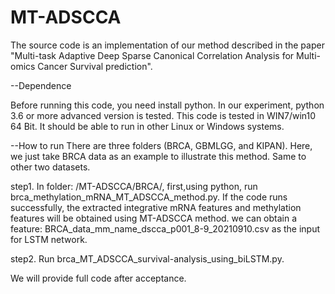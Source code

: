 # MT-ADSCCA
The source code is an implementation of our method described in the paper "Multi-task Adaptive Deep Sparse Canonical Correlation Analysis for Multi-omics Cancer Survival prediction". 


--Dependence

Before running this code, you need install python. In our experiment, python 3.6 or more advanced version is tested. This code is tested in WIN7/win10 64 Bit. It should be able to run in other Linux or Windows systems.

--How to run 
There are three folders (BRCA, GBMLGG, and KIPAN). Here, we just take BRCA data as an example to illustrate this method. Same to other two datasets. 

step1. In folder: /MT-ADSCCA/BRCA/, first,using python, run brca_methylation_mRNA_MT_ADSCCA_method.py. If the code runs successfully, the extracted integrative mRNA features and methylation features will be obtained using MT-ADSCCA method. we can obtain a feature: BRCA_data_mm_name_dscca_p001_8-9_20210910.csv as the input for LSTM network.

step2. Run brca_MT_ADSCCA_survival-analysis_using_biLSTM.py.

We will provide full code after acceptance.


